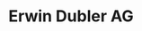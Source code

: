 ---
title: "Erwin Dubler AG"
url: /wohlen-ag/erwin-dubler-ag-niederwilerstrasse-2/
shop: Autohaus
---
